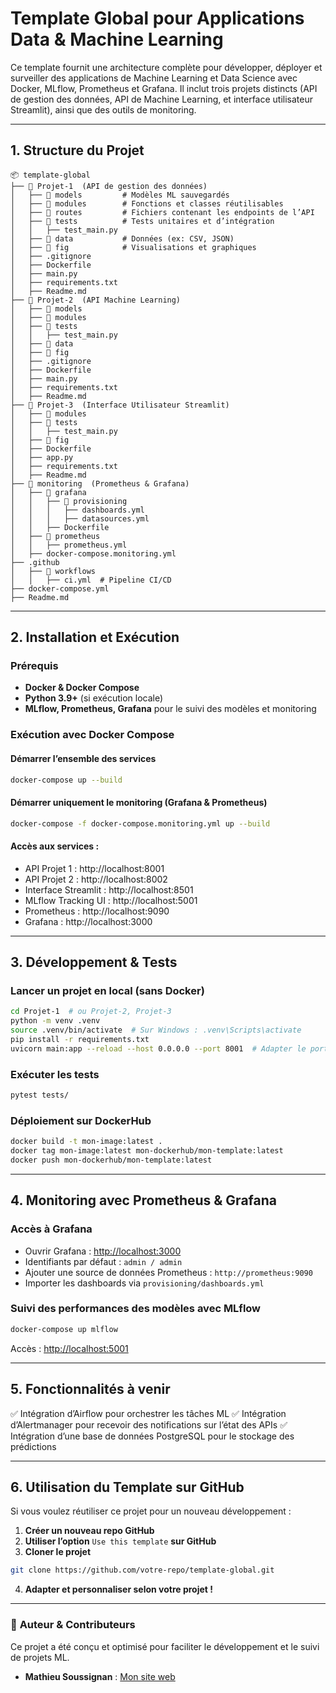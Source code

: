 # Template Global pour Applications Data & Machine Learning

Ce template fournit une architecture complète pour développer, déployer et surveiller des applications de Machine Learning et Data Science avec Docker, MLflow, Prometheus et Grafana. Il inclut trois projets distincts (API de gestion des données, API de Machine Learning, et interface utilisateur Streamlit), ainsi que des outils de monitoring.

---

## 1. Structure du Projet

```
📦 template-global
├── 📂 Projet-1  (API de gestion des données)
│   ├── 📂 models         # Modèles ML sauvegardés
│   ├── 📂 modules        # Fonctions et classes réutilisables
│   ├── 📂 routes         # Fichiers contenant les endpoints de l’API
│   ├── 📂 tests          # Tests unitaires et d’intégration
│   │   ├── test_main.py
│   ├── 📂 data           # Données (ex: CSV, JSON)
│   ├── 📂 fig            # Visualisations et graphiques
│   ├── .gitignore
│   ├── Dockerfile
│   ├── main.py
│   ├── requirements.txt
│   ├── Readme.md
├── 📂 Projet-2  (API Machine Learning)
│   ├── 📂 models
│   ├── 📂 modules
│   ├── 📂 tests
│   │   ├── test_main.py
│   ├── 📂 data
│   ├── 📂 fig
│   ├── .gitignore
│   ├── Dockerfile
│   ├── main.py
│   ├── requirements.txt
│   ├── Readme.md
├── 📂 Projet-3  (Interface Utilisateur Streamlit)
│   ├── 📂 modules
│   ├── 📂 tests
│   │   ├── test_main.py
│   ├── 📂 fig
│   ├── Dockerfile
│   ├── app.py
│   ├── requirements.txt
│   ├── Readme.md
├── 📂 monitoring  (Prometheus & Grafana)
│   ├── 📂 grafana
│   │   ├── 📂 provisioning
│   │   │   ├── dashboards.yml
│   │   │   ├── datasources.yml
│   │   ├── Dockerfile
│   ├── 📂 prometheus
│   │   ├── prometheus.yml
│   ├── docker-compose.monitoring.yml
├── .github
│   ├── 📂 workflows
│   │   ├── ci.yml  # Pipeline CI/CD
├── docker-compose.yml
├── Readme.md
```

---

## 2. Installation et Exécution

### **Prérequis**
- **Docker & Docker Compose**
- **Python 3.9+** (si exécution locale)
- **MLflow, Prometheus, Grafana** pour le suivi des modèles et monitoring

### **Exécution avec Docker Compose**

#### **Démarrer l’ensemble des services**
```sh
docker-compose up --build
```

#### **Démarrer uniquement le monitoring (Grafana & Prometheus)**
```sh
docker-compose -f docker-compose.monitoring.yml up --build
```

#### **Accès aux services :**
- API Projet 1 : http://localhost:8001
- API Projet 2 : http://localhost:8002
- Interface Streamlit : http://localhost:8501
- MLflow Tracking UI : http://localhost:5001
- Prometheus : http://localhost:9090
- Grafana : http://localhost:3000

---

## 3. Développement & Tests

### **Lancer un projet en local (sans Docker)**
```sh
cd Projet-1  # ou Projet-2, Projet-3
python -m venv .venv
source .venv/bin/activate  # Sur Windows : .venv\Scripts\activate
pip install -r requirements.txt
uvicorn main:app --reload --host 0.0.0.0 --port 8001  # Adapter le port selon le projet
```

### **Exécuter les tests**
```sh
pytest tests/
```

### **Déploiement sur DockerHub**
```sh
docker build -t mon-image:latest .
docker tag mon-image:latest mon-dockerhub/mon-template:latest
docker push mon-dockerhub/mon-template:latest
```

---

## 4. Monitoring avec Prometheus & Grafana

### **Accès à Grafana**
- Ouvrir Grafana : [http://localhost:3000](http://localhost:3000)
- Identifiants par défaut : `admin / admin`
- Ajouter une source de données Prometheus : `http://prometheus:9090`
- Importer les dashboards via `provisioning/dashboards.yml`

### **Suivi des performances des modèles avec MLflow**
```sh
docker-compose up mlflow
```
Accès : [http://localhost:5001](http://localhost:5001)

---

## 5. Fonctionnalités à venir
✅ Intégration d’Airflow pour orchestrer les tâches ML
✅ Intégration d’Alertmanager pour recevoir des notifications sur l’état des APIs
✅ Intégration d’une base de données PostgreSQL pour le stockage des prédictions

---

## 6. Utilisation du Template sur GitHub
Si vous voulez réutiliser ce projet pour un nouveau développement :
1. **Créer un nouveau repo GitHub**
2. **Utiliser l’option** `Use this template` **sur GitHub**
3. **Cloner le projet**
```sh
git clone https://github.com/votre-repo/template-global.git
```
4. **Adapter et personnaliser selon votre projet !**

---

### 📌 **Auteur & Contributeurs**
Ce projet a été conçu et optimisé pour faciliter le développement et le suivi de projets ML.
- **Mathieu Soussignan** : [Mon site web](https://www.mathieu-soussignan.com/)